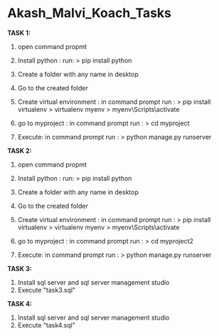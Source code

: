 # Akash_Malvi_Koach_Tasks

**TASK 1:**

1. open command propmt
2. Install python :
    run:
         > pip install python

3. Create a folder with any name in desktop
4. Go to the created folder
5. Create virtual environment : 
    in command prompt 
    run :
         > pip install virtualenv 
         > virtualenv myenv
         > myenv\Scripts\activate
         
6. go to myproject : 
    in command prompt 
    run :
        > cd myproject
7. Execute: 
    in command prompt 
    run :
         > python manage.py runserver


**TASK 2:**


1. open command propmt
2. Install python :
    run:
         > pip install python

3. Create a folder with any name in desktop
4. Go to the created folder
5. Create virtual environment : 
    in command prompt 
    run :
         > pip install virtualenv 
         > virtualenv myenv
         > myenv\Scripts\activate
         
6. go to myproject : 
    in command prompt 
    run :
        > cd myproject2
7. Execute: 
    in command prompt 
    run :
         > python manage.py runserver

**TASK 3:**

1. Install sql server and sql server management studio
2. Execute "task3.sql"


**TASK 4:**

1. Install sql server and sql server management studio
2. Execute "task4.sql"
